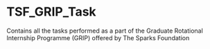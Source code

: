 # TSF_GRIP_Task

Contains all the tasks performed as a part of the Graduate Rotational Internship Programme (GRIP) offered by The Sparks Foundation
